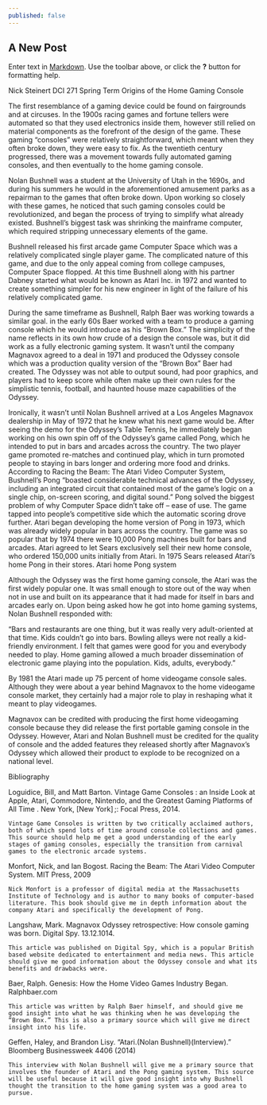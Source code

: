 ```yaml
---
published: false
---
```

## A New Post

Enter text in [Markdown](http://daringfireball.net/projects/markdown/). Use the toolbar above, or click the **?** button for formatting help.

Nick Steinert
DCI 271 Spring Term
Origins of the Home Gaming Console

	
    
    
The first resemblance of a gaming device could be found on fairgrounds and at circuses. In the 1900s racing games and fortune tellers were automated so that they used electronics inside them, however still relied on material components as the forefront of the design of the game. These gaming “consoles” were relatively straightforward, which meant when they often broke down, they were easy to fix. As the twentieth century progressed, there was a movement towards fully automated gaming consoles, and then eventually to the home gaming console. 

Nolan Bushnell was a student at the University of Utah in the 1690s, and during his summers he would in the aforementioned amusement parks as a repairman to the games that often broke down. Upon working so closely with these games, he noticed that such gaming consoles could be revolutionized, and began the process of trying to simplify what already existed.  Bushnell’s biggest task was shrinking the mainframe computer, which required stripping unnecessary elements of the game.
    
Bushnell released his first arcade game Computer Space which was a relatively complicated single player game. The complicated nature of this game, and due to the only appeal coming from college campuses, Computer Space flopped. At this time Bushnell along with his partner Dabney started what would be known as Atari Inc. in 1972 and wanted to create something simpler for his new engineer in light of the failure of his relatively complicated game.

During the same timeframe as Bushnell, Ralph Baer was working towards a similar goal. in the early 60s Baer worked with a team to produce a gaming console which he would introduce as his “Brown Box.” The simplicity of the name reflects in its own how crude of a design the console was, but it did work as a fully electronic gaming system. It wasn’t until the company Magnavox agreed to a deal in 1971 and produced the Odyssey console which was a production quality version of the “Brown Box” Baer had created.  The Odyssey was not able to output sound, had poor graphics, and players had to keep score while often make up their own rules for the simplistic tennis, football, and haunted house maze capabilities of the Odyssey.  

Ironically, it wasn’t until Nolan Bushnell arrived at a Los Angeles Magnavox dealership in May of 1972 that he knew what his next game would be. After seeing the demo for the Odyssey’s Table Tennis, he immediately began working on his own spin off of the Odyssey’s game called Pong, which he intended to put in bars and arcades across the country.  The two player game promoted re-matches and continued play, which in turn promoted people to staying in bars longer and ordering more food and drinks. According to Racing the Beam: The Atari Video Computer System, Bushnell’s Pong “boasted considerable technical advances of the Odyssey, including an integrated circuit that contained most of the game’s logic on a single chip, on-screen scoring, and digital sound.”  Pong solved the biggest problem of why Computer Space didn’t take off – ease of use. The game tapped into people’s competitive side which the automatic scoring drove further. Atari began developing the home version of Pong in 1973, which was already widely popular in bars across the country. The game was so popular that by 1974 there were 10,000 Pong machines built for bars and arcades.  Atari agreed to let Sears exclusively sell their new home console, who ordered 150,000 units initially from Atari. In 1975 Sears released Atari’s home Pong in their stores. 
                                                                                                   Atari home Pong system[]({{site.baseurl}}/https://www.computinghistory.org.uk/userdata/images/large/45/85/product-74585.jpg)

Although the Odyssey was the first home gaming console, the Atari was the first widely popular one. It was small enough to store out of the way when not in use and built on its appearance that it had made for itself in bars and arcades early on. Upon being asked how he got into home gaming systems, Nolan Bushnell responded with:

“Bars and restaurants are one thing, but it was really very adult-oriented at that time. Kids couldn’t go into bars. Bowling alleys were not really a kid-friendly environment. I felt that games were good for you and everybody needed to play. Home gaming allowed a much broader dissemination of electronic game playing into the population. Kids, adults, everybody.”

By 1981 the Atari made up 75 percent of home videogame console sales.  Although they were about a year behind Magnavox to the home videogame console market, they certainly had a major role to play in reshaping what it meant to play videogames. 

Magnavox can be credited with producing the first home videogaming console because they did release the first portable gaming console in the Odyssey. However, Atari and Nolan Bushnell must be credited for the quality of console and the added features they released shortly after Magnavox’s Odyssey which allowed their product to explode to be recognized on a national level.



Bibliography

Loguidice, Bill, and Matt Barton. Vintage Game Consoles : an Inside Look at Apple, Atari, Commodore, Nintendo, and the Greatest Gaming Platforms of All Time . New York, [New York] ;: Focal Press, 2014.
	
	Vintage Game Consoles is written by two critically acclaimed authors, both of which spend lots of time around console collections and games. This source should help me get a good understanding of the early stages of gaming consoles, especially the transition from carnival games to the electronic arcade systems.

Monfort, Nick, and Ian Bogost. Racing the Beam: The Atari Video Computer System. MIT Press, 2009
	
    Nick Monfort is a professor of digital media at the Massachusetts Institute of Technology and is author to many books of computer-based literature. This book should give me in depth information about the company Atari and specifically the development of Pong.

Langshaw, Mark. Magnavox Odyssey retrospective: How console gaming was born. Digital Spy. 13.12.1014.

	This article was published on Digital Spy, which is a popular British based website dedicated to entertainment and media news. This article should give me good information about the Odyssey console and what its benefits and drawbacks were.
    
Baer, Ralph. Genesis: How the Home Video Games Industry Began. Ralphbaer.com

	This article was written by Ralph Baer himself, and should give me good insight into what he was thinking when he was developing the “Brown Box.” This is also a primary source which will give me direct insight into his life. 

Geffen, Haley, and Brandon Lisy. “Atari.(Nolan Bushnell)(Interview).” Bloomberg Businessweek 4406 (2014)

	This interview with Nolan Bushnell will give me a primary source that involves the founder of Atari and the Pong gaming system. This source will be useful because it will give good insight into why Bushnell thought the transition to the home gaming system was a good area to pursue.


